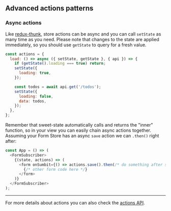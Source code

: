 ## Advanced actions patterns

### Async actions

Like [redux-thunk](https://github.com/reduxjs/redux-thunk), store actions can be async and you can call `setState` as many time as you need. Please note that changes to the state are applied immediately, so you should use `getState` to query for a fresh value.

```js
const actions = {
  load: () => async ({ setState, getState }, { api }) => {
    if (getState().loading === true) return;
    setState({
      loading: true,
    });

    const todos = await api.get('/todos');
    setState({
      loading: false,
      data: todos,
    });
  },
};
```

Remember that sweet-state automatically calls and returns the "inner" function, so in your view you can easily chain async actions together.
Assuming your Form Store has an async `save` action we can `.then()` right after:

```js
const App = () => (
  <FormSubscriber>
    {(state, actions) => (
      <form onSumbit={() => actions.save().then(/* do something after save*/)}>
        {/* other form code here */}
      </form>
    )}
  </FormSubscriber>
);
```

---

For more details about actions you can also check the [actions API](../api/actions.md).
